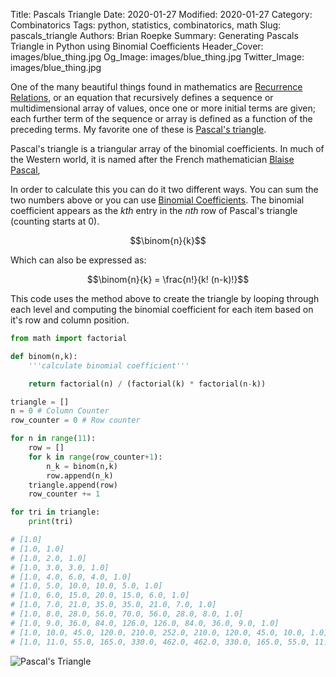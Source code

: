 Title: Pascals Triangle
Date: 2020-01-27
Modified: 2020-01-27
Category: Combinatorics
Tags: python, statistics, combinatorics, math
Slug: pascals_triangle
Authors: Brian Roepke
Summary: Generating Pascals Triangle in Python using Binomial Coefficients
Header_Cover: images/blue_thing.jpg
Og_Image: images/blue_thing.jpg
Twitter_Image: images/blue_thing.jpg


One of the many beautiful things found in mathematics are [Recurrence Relations](https://en.wikipedia.org/wiki/Recurrence_relation), or an equation that recursively defines a sequence or multidimensional array of values, once one or more initial terms are given; each further term of the sequence or array is defined as a function of the preceding terms.  My favorite one of these is [Pascal's triangle](https://en.wikipedia.org/wiki/Pascal%27s_triangle).

Pascal's triangle is a triangular array of the binomial coefficients. In much of the Western world, it is named after the French mathematician [Blaise Pascal](https://en.wikipedia.org/wiki/Blaise_Pascal),

In order to calculate this you can do it two different ways.  You can sum the two numbers above or you can use [Binomial Coefficients](https://en.wikipedia.org/wiki/Binomial_coefficient). The binomial coefficient appears as the _kth_ entry in the _nth_ row of Pascal's triangle (counting starts at 0).

$$\binom{n}{k}$$

Which can also be expressed as:

$$\binom{n}{k} = \frac{n!}{k! (n-k)!}$$

This code uses the method above to create the triangle by looping through each level and computing the binomial coefficient for each item based on it's row and column position.   

```python
from math import factorial

def binom(n,k):
	'''calculate binomial coefficient'''

	return factorial(n) / (factorial(k) * factorial(n-k))

triangle = []
n = 0 # Column Counter
row_counter = 0 # Row counter

for n in range(11):
    row = []
    for k in range(row_counter+1):
        n_k = binom(n,k)
        row.append(n_k)
    triangle.append(row)
    row_counter += 1

for tri in triangle:
    print(tri)

# [1.0]
# [1.0, 1.0]
# [1.0, 2.0, 1.0]
# [1.0, 3.0, 3.0, 1.0]
# [1.0, 4.0, 6.0, 4.0, 1.0]
# [1.0, 5.0, 10.0, 10.0, 5.0, 1.0]
# [1.0, 6.0, 15.0, 20.0, 15.0, 6.0, 1.0]
# [1.0, 7.0, 21.0, 35.0, 35.0, 21.0, 7.0, 1.0]
# [1.0, 8.0, 28.0, 56.0, 70.0, 56.0, 28.0, 8.0, 1.0]
# [1.0, 9.0, 36.0, 84.0, 126.0, 126.0, 84.0, 36.0, 9.0, 1.0]
# [1.0, 10.0, 45.0, 120.0, 210.0, 252.0, 210.0, 120.0, 45.0, 10.0, 1.0]
# [1.0, 11.0, 55.0, 165.0, 330.0, 462.0, 462.0, 330.0, 165.0, 55.0, 11.0, 1.0]
```

![Pascal's Triangle](images/pascals.gif)
